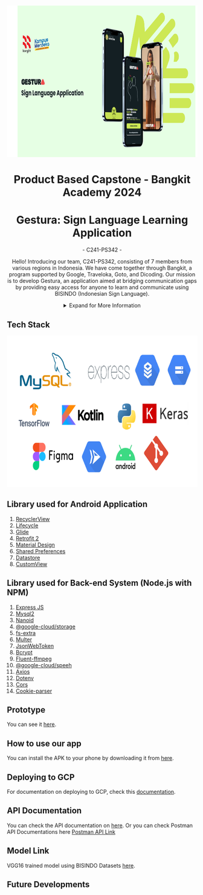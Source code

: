<div align="center">
  <img src="Frame 34.png" height="400px">
</div>
<h1 align="center"> Product Based Capstone - Bangkit Academy 2024 </h1>
<h1 align="center"> Gestura: Sign Language Learning Application </h1>
<p align="center"> - C241-PS342 - </p>
<p align="center"> Hello! Introducing our team, C241-PS342, consisting of 7 members from various regions in Indonesia. We have come together through Bangkit, a program supported by Google, Traveloka, Goto, and Dicoding. Our mission is to develop Gestura, an application aimed at bridging communication gaps by providing easy access for anyone to learn and communicate using BISINDO (Indonesian Sign Language). </p>
<details>
  <summary align="center">Expand for More Information</summary>
  <h2>Gestura Application</h2>
  <div align="center">
    <img src="Frame 33.png">
  </div>
  
  <h2>Team Members:</h2>
  
  <table align="center">
    <tr>
      <th>Nama</th>
      <th>Bangkit-ID</th>
      <th>Path</th>
    </tr>
    <tr>
      <td>Nadhira Apta Maheswari</td>
      <td>M004D4KX1449</td>
      <td>Machine Learning</td>
    </tr>
    <tr>
      <td>Keysa Anadea Aqiva Ajie</td>
      <td>M004D4KX2378</td>
      <td>Machine Learning</td>
    </tr>
    <tr>
      <td>Fira Areta Apsarini</td>
      <td>M004D4KX2469</td>
      <td>Machine Learning</td>
    </tr>
    <tr>
      <td>Savero Arkabuana</td>
      <td>C010D4KY1217</td>
      <td>Cloud Computing</td>
    </tr>
    <tr>
      <td>Moza Adirafi Satria Jaka</td>
      <td>C010D4KY1236</td>
      <td>Cloud Computing</td>
    </tr>
    <tr>
      <td>Shafa Najwa Nathania</td>
      <td>A010D4KX3657</td>
      <td>Mobile Development</td>
    </tr>
    <tr>
      <td>Rizky Alpariji</td>
      <td>A319D4KY3794</td>
      <td>Mobile Development</td>
    </tr>
  </table>
  
</details>

## Tech Stack

<div align="center">
  <img src="Frame 37.png" height="400px">
</div>

## Library used for Android Application

1. [RecyclerView](https://developer.android.com/guide/topics/ui/layout/recyclerview)
2. [Lifecycle](https://developer.android.com/jetpack/androidx/releases/lifecycle)
3. [Glide](https://github.com/bumptech/glide)
4. [Retrofit 2](https://square.github.io/retrofit/)
5. [Material Design](https://material.io/develop/android)
6. [Shared Preferences](https://developer.android.com/reference/android/content/SharedPreferences)
7. [Datastore](https://developer.android.com/topic/libraries/architecture/datastore)
8. [CustomView](https://developer.android.com/develop/ui/views/layout/custom-views/custom-components)

## Library used for Back-end System (Node.js with NPM)

1. [Express JS](https://expressjs.com)
2. [Mysql2](https://www.npmjs.com/package/mysql2)
3. [Nanoid](https://www.npmjs.com/package/nanoid)
4. [@google-cloud/storage](https://www.npmjs.com/package/@google-cloud/storage)
5. [fs-extra](https://www.npmjs.com/package/fs-extra)
6. [Multer](https://www.npmjs.com/package/multer)
7. [JsonWebToken](https://www.npmjs.com/package/jsonwebtoken)
8. [Bcrypt](https://www.npmjs.com/package/bcrypt)
9. [Fluent-ffmpeg](https://www.npmjs.com/package/fluent-ffmpeg)
10. [@google-cloud/speeh](https://www.npmjs.com/package/@google-cloud/speech)
11. [Axios](https://www.npmjs.com/package/axios)
12. [Dotenv](https://www.npmjs.com/package/dotenv)
13. [Cors](https://www.npmjs.com/package/cors)
14. [Cookie-parser](https://www.npmjs.com/package/cookie-parser)

## Prototype
You can see it [here]([https://www.figma.com/file/wkuYbKCbiLsCX4wgSEYPcF/Anticede?node-id=6%3A3](https://www.figma.com/proto/GX5kOWNYp2txML65K5zXY4/Gestura?node-id=0-1&viewport=983%2C474%2C0.47&t=uBNmN6CkyzrbCLbJ-0&scaling=scale-down&content-scaling=fixed&starting-point-node-id=200%3A334&show-proto-sidebar=1)).

## How to use our app

You can install the APK to your phone by downloading it from [here](https://drive.google.com/file/d/1_AY_hJTBa_6SILtWFvQmVn-7sBQrzVWX/view?usp=sharing).

## Deploying to GCP

For documentation on deploying to GCP, check this [documentation](https://c241-ps342-cc-5a5w3ss4oa-et.a.run.app).

## API Documentation

You can check the API documentation on [here](https://docs.google.com/document/d/1YflekahXdiFfDWfxJJug8ClyVQHuRA2U1Mo4D5t7cd0/edit?usp=sharing).
Or you can check Postman API Documentations here [Postman API Link](https://drive.google.com/file/d/1vp8ocqQy06lFmhtlz-LITfo7GtAvCEcc/view?usp=sharing)

## Model Link

VGG16 trained model using BISINDO Datasets [here](https://storage.googleapis.com/modelvgg16_ml/Model%20VGG16/modelVGG16.tflite).

## Future Developments
